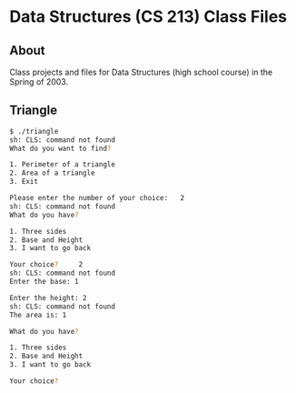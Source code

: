 # Data Structures (CS 213) Class Files

## About

Class projects and files for Data Structures (high school course) in the Spring of 2003. 

## Triangle

```bash
$ ./triangle 
sh: CLS: command not found
What do you want to find? 

1. Perimeter of a triangle 
2. Area of a triangle 
3. Exit

Please enter the number of your choice:   2
sh: CLS: command not found
What do you have? 

1. Three sides
2. Base and Height
3. I want to go back

Your choice?     2
sh: CLS: command not found
Enter the base: 1

Enter the height: 2
sh: CLS: command not found
The area is: 1

What do you have? 

1. Three sides
2. Base and Height
3. I want to go back

Your choice?     
```
